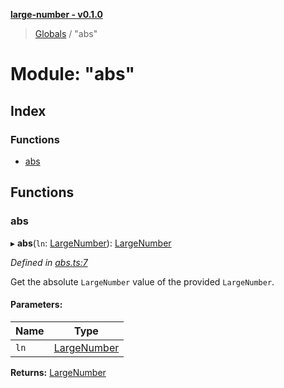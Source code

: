 **[large-number - v0.1.0](../README.md)**

> [Globals](../globals.md) / "abs"

# Module: "abs"

## Index

### Functions

* [abs](_abs_.md#abs)

## Functions

### abs

▸ **abs**(`ln`: [LargeNumber](../interfaces/_types_.largenumber.md)): [LargeNumber](../interfaces/_types_.largenumber.md)

*Defined in [abs.ts:7](https://github.com/zimmed/large-number/blob/0e73db7/src/abs.ts#L7)*

Get the absolute `LargeNumber` value of the provided `LargeNumber`.

#### Parameters:

Name | Type |
------ | ------ |
`ln` | [LargeNumber](../interfaces/_types_.largenumber.md) |

**Returns:** [LargeNumber](../interfaces/_types_.largenumber.md)
